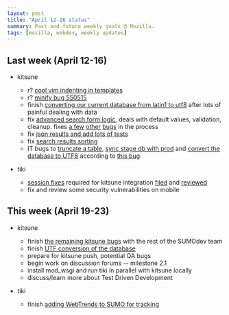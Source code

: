 ```yaml
--- 
layout: post
title: "April 12-16 status"
summary: Past and future weekly goals @ Mozilla.
tags: [mozilla, webdev, weekly updates]
---
```


## Last week (April 12-16)
* kitsune
	* r? [cool vim indenting in templates](https://bugzilla.mozilla.org/show_bug.cgi?id=558228)
	* r? [minify bug 550515](http://github.com/jsocol/kitsune/commits/bug-550515)
	* finish [converting our current database from latin1 to utf8](https://bugzilla.mozilla.org/show_bug.cgi?id=554210) after lots of painful dealing with data
	* fix [advanced search form logic](http://github.com/pcraciunoiu/kitsune/commits/bug-555249), deals with default values, validation, cleanup. fixes [a few](https://bugzilla.mozilla.org/show_bug.cgi?id=559086) [other](https://bugzilla.mozilla.org/show_bug.cgi?id=559249) [bugs](https://bugzilla.mozilla.org/show_bug.cgi?id=559117) in the process
	* fix [json results and add lots of tests](https://bugzilla.mozilla.org/show_bug.cgi?id=555251)
	* fix [search results sorting](https://bugzilla.mozilla.org/show_bug.cgi?id=558941)
	* IT bugs to [truncate a table](https://bugzilla.mozilla.org/show_bug.cgi?id=559645), [sync stage db with prod](https://bugzilla.mozilla.org/show_bug.cgi?id=559717) and [convert the database to UTF8](https://bugzilla.mozilla.org/show_bug.cgi?id=559997) according to [this bug](https://bugzilla.mozilla.org/show_bug.cgi?id=554210)
* tiki

	* [session fixes](https://bugzilla.mozilla.org/show_bug.cgi?id=553131) required for kitsune integration [filed](https://bug553131.bugzilla.mozilla.org/attachment.cgi?id=439362) and [reviewed](https://bug553131.bugzilla.mozilla.org/attachment.cgi?id=438241)
	* fix and review some security vulnerabilities on mobile

## This week (April 19-23)
* kitsune
	* finish [the remaining kitsune bugs](https://bugzilla.mozilla.org/buglist.cgi?quicksearch=OPEN+product%3Asupport+milestone%3A2.0) with the rest of the SUMOdev team
	* finish [UTF conversion of the database](https://bugzilla.mozilla.org/show_bug.cgi?id=559997)
	* prepare for kitsune push, potential QA bugs
	* begin work on discussion forums -- milestone 2.1
	* install mod_wsgi and run tiki in parallel with kitsune locally
	* discuss/learn more about Test Driven Development
* tiki

	* finish [adding WebTrends to SUMO for tracking](https://bugzilla.mozilla.org/show_bug.cgi?id=558105)

